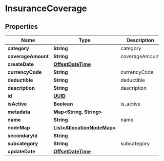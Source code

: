 
# InsuranceCoverage

## Properties
Name | Type | Description | Notes
------------ | ------------- | ------------- | -------------
**category** | **String** | category |  [optional]
**coverageAmount** | **String** | coverageAmount | 
**createDate** | [**OffsetDateTime**](OffsetDateTime.md) |  |  [optional]
**currencyCode** | **String** | currencyCode | 
**deductible** | **String** | deductible |  [optional]
**description** | **String** | description |  [optional]
**id** | [**UUID**](UUID.md) |  |  [optional]
**isActive** | **Boolean** | is_active |  [optional]
**metadata** | **Map&lt;String, String&gt;** |  |  [optional]
**name** | **String** | name | 
**nodeMap** | [**List&lt;AllocationNodeMap&gt;**](AllocationNodeMap.md) |  |  [optional]
**secondaryId** | **String** |  |  [optional]
**subcategory** | **String** | subcategory |  [optional]
**updateDate** | [**OffsetDateTime**](OffsetDateTime.md) |  |  [optional]



